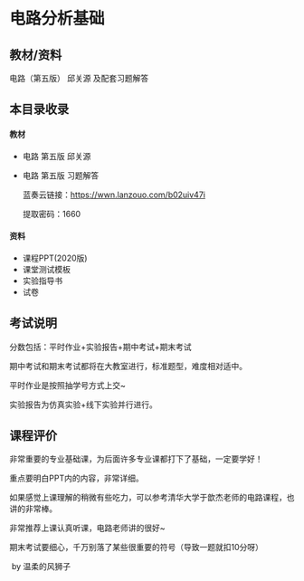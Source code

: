 # 电路分析基础

## 教材/资料

电路（第五版） 邱关源 及配套习题解答



## 本目录收录

#### 教材

- 电路 第五版 邱关源

- 电路 第五版 习题解答

  蓝奏云链接：https://wwn.lanzouo.com/b02uiv47i

  提取密码：1660

#### 资料

- 课程PPT(2020版)
- 课堂测试模板
- 实验指导书
- 试卷





## 考试说明

分数包括：平时作业+实验报告+期中考试+期末考试

期中考试和期末考试都将在大教室进行，标准题型，难度相对适中。

平时作业是按照抽学号方式上交~

实验报告为仿真实验+线下实验并行进行。



## 课程评价

非常重要的专业基础课，为后面许多专业课都打下了基础，一定要学好！

重点要明白PPT内的内容，非常详细。

如果感觉上课理解的稍微有些吃力，可以参考清华大学于歆杰老师的电路课程，也讲的非常棒。

非常推荐上课认真听课，电路老师讲的很好~

期末考试要细心，千万别落了某些很重要的符号（导致一题就扣10分呀）

​																																													by 温柔的风狮子

